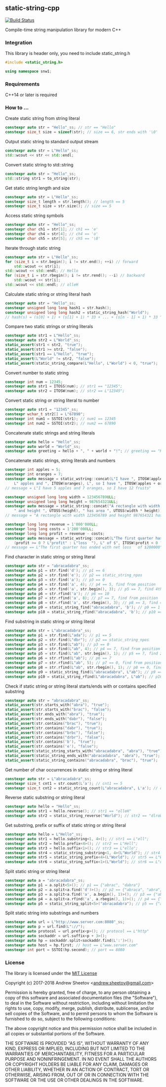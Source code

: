 ## static-string-cpp

[![Build Status](https://travis-ci.org/snw1/static-string-cpp.svg?branch=master)](https://travis-ci.org/snw1/static-string-cpp)

Compile-time string manipulation library for modern C++

### Integration

This library is header only, you need to include static_string.h

```cpp
#include <static_string.h>

using namespace snw1;
```

### Requirements

C++14 or later is required

### How to ...

Create static string from string literal

```cpp
constexpr auto str = "Hello"_ss; // str == "Hello"
constexpr size_t size = sizeof(str); // size == 6, str ends with '\0'
```

Output static string to standard output stream

```cpp
constexpr auto str = L"Hello"_ss;
std::wcout << str << std::endl;
```

Convert static string to std::string

```cpp
constexpr auto str = "Hello"_ss;
std::string str1 = to_string(str);
```

Get static string length and size

```cpp
constexpr auto str = L"Hello"_ss;
constexpr size_t length = str.length(); // length == 5
constexpr size_t size = str.size(); // size == 5
```

Access static string symbols

```cpp
constexpr auto str = "Hello"_ss;
constexpr char ch1 = str[1]; // ch1 == 'e'
constexpr char ch4 = str[4]; // ch4 == 'o'
constexpr char ch5 = str[5]; // ch5 == '\0'
```

Iterate through static string

```cpp
constexpr auto str = L"Hello"_ss;
for (size_t i = str.begin(); i != str.end(); ++i) // forward
    std::wcout << str[i];
std::wcout << std::endl; // Hello
for (size_t i = str.rbegin(); i != str.rend(); --i) // backward
    std::wcout << str[i];
std::wcout << std::endl; // olleH
```

Calculate static string or string literal hash

```cpp
constexpr auto str = "Hello"_ss;
constexpr unsigned long long hash1 = str.hash();
constexpr unsigned long long hash2 = static_string_hash("World");
// hash(s) = (s[0] + 1) + (s[1] + 1) * 33 + ... + (s[n - 1] + 1) * 33 ^ (n - 1) + 5381 * 33 ^ n mod 2 ^ 64
```

Compare two static strings or string literals

```cpp
constexpr auto str1 = L"Hello"_ss;
constexpr auto str2 = L"World"_ss;
static_assert(str1 < str2, "true");
static_assert(str1 >= str2, "false");
static_assert(str1 == L"Hello", "true");
static_assert(L"World" != str2, "false");
static_assert(static_string_compare(L"Hello", L"World") < 0, "true");
```

Convert number to static string

```cpp
constexpr int num = 12345;
constexpr auto str1 = ITOSS(num); // str1 == "12345";
constexpr auto str2 = ITOSW(num); // str2 == L"12345";
```

Convert static string or string literal to number

```cpp
constexpr auto str1 = "12345"_ss;
constexpr wchar_t str2[] = L"67890";
constexpr int num1 = SSTOI(str1); // num1 == 12345
constexpr int num2 = SSTOI(str2); // num2 == 67890
```

Concatenate static strings and string literals

```cpp
constexpr auto hello = "Hello"_ss;
constexpr auto world = "World"_ss;
constexpr auto greeting = hello + ", " + world + "!"; // greeting == "Hello, World!"
```

Concatenate static strings, string literals and numbers

```cpp
constexpr int apples = 5;
constexpr int oranges = 7;
constexpr auto message = static_wstring::concat(L"I have ", ITOSW(apples), 
    L" apples and ", ITOSW(oranges), L", so I have ", ITOSW(apples + oranges), L" fruits");
// message = L"I have 5 apples and 7 oranges, so I have 12 fruits"    
```

```cpp
constexpr unsigned long long width = 123456789ULL;
constexpr unsigned long long height = 987654321ULL;
constexpr auto message = static_string::concat("A rectangle with width ", UTOSS(width), 
    " and height ", UTOSS(height), " has area ", UTOSS(width * height));
// message = "A rectangle with width 123456789 and height 987654321 has area 121932631112635269"    
```

```cpp
constexpr long long revenue = 1'000'000LL;
constexpr long long costs = 1'200'000LL;
constexpr long long profit = revenue - costs;
constexpr auto message = static_wstring::concat(L"The first quarter has ended with net ",
    (profit >= 0 ? L"profit" : L"loss  "), L" of $", ITOSW(profit < 0 ? -profit : profit));
// message == L"The first quarter has ended with net loss   of $200000"
```

Find character in static string or string literal

```cpp
constexpr auto str = "abracadabra"_ss;
constexpr auto p1 = str.find('d'); // p1 == 6
constexpr auto p2 = str.find('e'); // p2 == static_string_npos
constexpr auto p3 = str.find('a'); // p3 == 0
constexpr auto p4 = str.find('a', 4); // p4 == 5, find from position
constexpr auto p5 = str.find('a', str.begin(), 3); // p5 == 7, find 4th occurrence
constexpr auto p6 = str.rfind('a'); // p6 == 10
constexpr auto p7 = str.rfind('a', 8); // p7 == 7, find from position
constexpr auto p8 = str.rfind('a', str.rbegin(), 3); // p8 == 3, find 4th occurrence
constexpr auto p9 = static_string_find("abracadabra", 'b'); // p9 == 1
constexpr auto p10 = static_string_rfind("abracadabra", 'b'); // p10 == 8
```

Find substring in static string or string literal

```cpp
constexpr auto str = L"abracadabra"_ss;
constexpr auto p1 = str.find(L"ada"); // p1 == 5
constexpr auto p2 = str.find(L"dbr"); // p2 == static_string_npos
constexpr auto p3 = str.find(L"ab"); // p3 == 0
constexpr auto p4 = str.find(L"ab", 4); // p4 == 7, find from position
constexpr auto p5 = str.find(L"ab", str.begin(), 1); // p5 == 7, find 2nd occurrence
constexpr auto p6 = str.rfind(L"ab"); // p6 == 7
constexpr auto p7 = str.rfind(L"ab", 5); // p7 == 0, find from position
constexpr auto p8 = str.rfind(L"ab", str.rbegin(), 1); // p8 == 0, find 2nd occurrence
constexpr auto p9 = static_string_find(L"abracadabra", L"ab"); // p9 == 0
constexpr auto p10 = static_string_rfind(L"abracadabra", L"ab"); // p10 == 7
```

Check if static string or string literal starts/ends with or contains specified substring

```cpp
constexpr auto str = "abracadabra"_ss;
static_assert(str.starts_with("abra"), "true");
static_assert(str.starts_with("brac"), "false");
static_assert(str.ends_with("abra"), "true");
static_assert(str.ends_with("dabr"), "false");
static_assert(str.contains("brac"), "true");
static_assert(str.contains("dabr"), "true");
static_assert(str.contains("brbc"), "false");
static_assert(str.contains("drbr"), "false");
static_assert(str.contains('b'), "true");
static_assert(str.contains('e'), "false");
static_assert(static_string_starts_with("abracadabra", "abra"), "true");
static_assert(static_string_ends_with("abracadabra", "abra"), "true");
static_assert(static_string_contains("abracadabra", "brac"), "true");
```

Get number of char occurrences in static string or string literal 

```cpp
constexpr auto str = L"abracadabra"_ss;
constexpr size_t cnt1 = str.count(L'a'); // cnt1 == 5
constexpr size_t cnt2 = static_string_count(L"abracadabra", L'a'); // cnt2 == 5
```

Reverse static substring or string literal

```cpp
constexpr auto hello = "Hello"_ss;
constexpr auto str1 = hello.reverse(); // str1 == "olleH"
constexpr auto str2 = static_string_reverse("World"); // str2 == "dlroW"
```

Get substring, prefix or suffix of static string or string literal

```cpp
constexpr auto hello = L"Hello"_ss;
constexpr auto str1 = hello.substring<1, 4>(); // str1 == L"ell";
constexpr auto str2 = hello.prefix<4>(); // str2 == L"Hell";
constexpr auto str3 = hello.suffix<1>(); // str3 == L"ello";
constexpr auto str4 = static_string_substring<1, 4>(L"World"); // str4 == L"orl";
constexpr auto str5 = static_string_prefix<4>(L"World"); // str5 == L"Worl";
constexpr auto str6 = static_string_suffix<1>(L"World"); // str6 == L"orld";
```

Split static string or string literal

```cpp
constexpr auto a = "abracadabra"_ss;
constexpr auto p1 = a.split<5>(); // p1 == {"abrac", "dabra"}
constexpr auto p2 = a.split<a.find('d')>(); // p2 == {"abraca", "abra"}
constexpr auto p3 = a.split<a.find('a', a.begin(), 1)>(); // p3 == {"abr", "cadabra"}
constexpr auto p4 = a.split<a.rfind('a', a.rbegin(), 1)>(); // p4 == {"abracad", "bra"}
constexpr auto p5 = static_string_split<5>("abracadabra"); // p5 == {"abrac", "dabra"}
```

Split static string into substrings and numbers

```cpp
constexpr auto url = L"http://www.server.com:8080"_ss;
constexpr auto p = url.find(L"://");
constexpr auto protocol = url.prefix<p>(); // protocol == L"http"
constexpr auto sockaddr = url.suffix<p + 3>();
constexpr auto hp = sockaddr.split<sockaddr.find(L':')>();
constexpr auto host = hp.first; // host == L"www.server.com"
constexpr int port = SSTOI(hp.second); // port == 8080
```

### License

The library is licensed under the [MIT License](http://opensource.org/licenses/MIT)

Copyright (c) 2017-2018 Andrew Sheetov <[andrew.sheetov@gmail.com](mailto:andrew.sheetov@gmail.com)>

Permission is hereby  granted, free of charge, to any  person obtaining a copy
of this software and associated  documentation files (the "Software"), to deal
in the Software  without restriction, including without  limitation the rights
to  use, copy,  modify, merge,  publish, distribute,  sublicense, and/or  sell
copies  of  the Software,  and  to  permit persons  to  whom  the Software  is
furnished to do so, subject to the following conditions:

The above copyright notice and this permission notice shall be included in all
copies or substantial portions of the Software.

THE SOFTWARE  IS PROVIDED "AS  IS", WITHOUT WARRANTY  OF ANY KIND,  EXPRESS OR
IMPLIED,  INCLUDING BUT  NOT  LIMITED TO  THE  WARRANTIES OF  MERCHANTABILITY,
FITNESS FOR  A PARTICULAR PURPOSE AND  NONINFRINGEMENT. IN NO EVENT  SHALL THE
AUTHORS  OR COPYRIGHT  HOLDERS  BE  LIABLE FOR  ANY  CLAIM,  DAMAGES OR  OTHER
LIABILITY, WHETHER IN AN ACTION OF  CONTRACT, TORT OR OTHERWISE, ARISING FROM,
OUT OF OR IN CONNECTION WITH THE SOFTWARE  OR THE USE OR OTHER DEALINGS IN THE
SOFTWARE.
